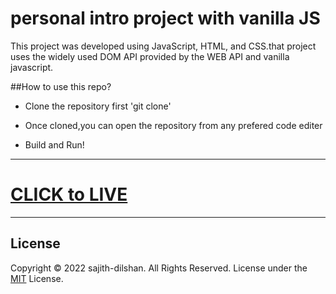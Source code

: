 # personal intro project with vanilla JS


This project was developed using JavaScript, HTML, and CSS.that project uses the widely used DOM API provided by the WEB API and vanilla javascript.


##How to use this repo?

* Clone the repository first 'git clone'

* Once cloned,you can open the repository from any prefered code editer

* Build and Run!

<hr>
<h1 style="color:red"><a href="https://sajith-dilshan.github.io/personal-intro-project-with-vanilla-JS/">CLICK to LIVE</a></h1>
<hr>


## License
Copyright © 2022 sajith-dilshan. All Rights Reserved.
License under the [MIT](License.txt) License.